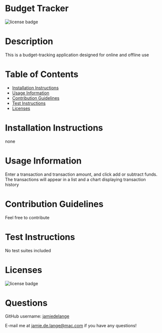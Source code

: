 # Budget Tracker

  ![license badge](https://img.shields.io/badge/license-MIT-blue)

  # Description

  This is a budget-tracking application designed for online and offline use

  # Table of Contents
  * [Installation Instructions](#installation-instructions)
  * [Usage Information](#usage-information)
  * [Contribution Guidelines](#contribution-guidelines)
  * [Test Instructions](#test-instructions)
  * [Licenses](#licenses)

  # Installation Instructions
  none

  # Usage Information
  Enter a transaction and transaction amount, and click add or subtract funds. The transactions will appear in a list and a chart displaying transaction history

  # Contribution Guidelines
  Feel free to contribute

  # Test Instructions
  No test suites included

  # Licenses
  ![license badge](https://img.shields.io/badge/license-MIT-blue)

  # Questions
  GitHub username: [jamiedelange](https://github.com/jamiedelange)

  E-mail me at jamie.de.lange@mac.com if you have any questions!

